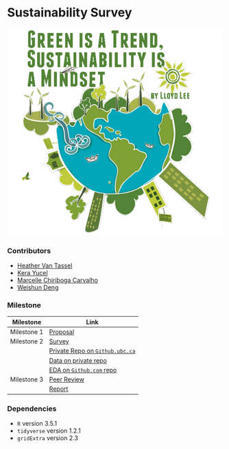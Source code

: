 # Sustainability Survey

![](images/green_is_a_trend.png)

### Contributors

- [Heather Van Tassel](https://github.com/heathervant)
- [Kera Yucel](https://github.com/K3ra-y)
- [Marcelle Chiriboga Carvalho](https://github.com/mchiriboga)
- [Weishun Deng](https://github.com/xiaoweideng)

### Milestone

|Milestone|Link|
|---|---|
|Milestone 1|[Proposal](Milestone1.md)|
|Milestone 2|[Survey](https://ubc.ca1.qualtrics.com/jfe/form/SV_4SJCJH59wUakrEF)|
||[Private Repo on `Github.ubc.ca`](https://github.ubc.ca/MDS-2018-19/Sustainable_Survey)|
||[Data on private repo](https://github.ubc.ca/MDS-2018-19/Sustainable_Survey/blob/master/data/Sustainable%20Survey_April%204%2C%202019_18.11.csv)|
||[EDA on `Github.com` repo](https://github.com/UBC-MDS/Sustainability_Survey/blob/master/Milestone2/Milestone2_EDA.md)|
|Milestone 3|[Peer Review](https://github.com/UBC-MDS/Self-perceived-Difficulty-of-DSCI-512-Analysis/issues/45)|
||[Report](https://github.com/UBC-MDS/Sustainability_Survey/blob/master/Milestone3/Milestone3.md)|

### Dependencies

  - `R` version 3.5.1
  - `tidyverse` version 1.2.1
  - `gridExtra` version 2.3
